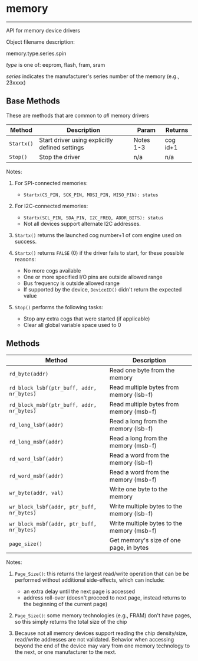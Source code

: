# memory
--------

API for memory device drivers

Object filename description:

memory.type.series.spin

_type_ is one of: eeprom, flash, fram, sram

_series_ indicates the manufacturer's series number of the memory (e.g., 23xxxx)


## Base Methods

These are methods that are common to _all_ memory drivers

| Method          | Description                                      | Param     | Returns        |
| --------------- | ------------------------------------------------ | --------- | -------------- |
| `Startx()`      | Start driver using explicitly defined settings   | Notes 1-3 | cog id+1       |
| `Stop()`        | Stop the driver                                  | n/a       | n/a            |

Notes:

1. For SPI-connected memories:
	* `Startx(CS_PIN, SCK_PIN, MOSI_PIN, MISO_PIN): status`

2. For I2C-connected memories:
	* `Startx(SCL_PIN, SDA_PIN, I2C_FREQ, ADDR_BITS): status`
	* Not all devices support alternate I2C addresses.

3. `Startx()` returns the launched cog number+1 of com engine used on success.

4. `Startx()` returns `FALSE` (0) if the driver fails to start, for these possible reasons:
	* No more cogs available
	* One or more specified I/O pins are outside allowed range
	* Bus frequency is outside allowed range
	* If supported by the device, `DeviceID()` didn't return the expected value

5. `Stop()` performs the following tasks:
	* Stop any extra cogs that were started (if applicable)
	* Clear all global variable space used to 0

## Methods

| Method                                        | Description                                     |
| --------------------------------------------- | ----------------------------------------------- |
|`rd_byte(addr)`                                | Read one byte from the memory                   |
|`rd_block_lsbf(ptr_buff, addr, nr_bytes)`      | Read multiple bytes from memory (lsb-f)         |
|`rd_block_msbf(ptr_buff, addr, nr_bytes)`      | Read multiple bytes from memory (msb-f)         |
|`rd_long_lsbf(addr)`                           | Read a long from the memory (lsb-f)             |
|`rd_long_msbf(addr)`                           | Read a long from the memory (msb-f)             |
|`rd_word_lsbf(addr)`                           | Read a word from the memory (lsb-f)             |
|`rd_word_msbf(addr)`                           | Read a word from the memory (msb-f)             |
|`wr_byte(addr, val)`                           | Write one byte to the memory                    |
|`wr_block_lsbf(addr, ptr_buff, nr_bytes)`      | Write multiple bytes to the memory (lsb-f)      |
|`wr_block_msbf(addr, ptr_buff, nr_bytes)`      | Write multiple bytes to the memory (msb-f)      |
|`page_size()`                                  | Get memory's size of one page, in bytes         |

Notes:

1. `Page_Size()`: this returns the largest read/write operation that can be be performed without additional side-effects, which can include:
	* an extra delay until the next page is accessed
	* address roll-over (doesn't proceed to next page, instead returns to the beginning of the current page)

2. `Page_Size()`: some memory technologies (e.g., FRAM) don't have pages, so this simply returns the total size of the chip

3. Because not all memory devices support reading the chip density/size, read/write addresses are not validated. Behavior when accessing beyond the end of the device may vary from one memory technology to the next, or one manufacturer to the next.


